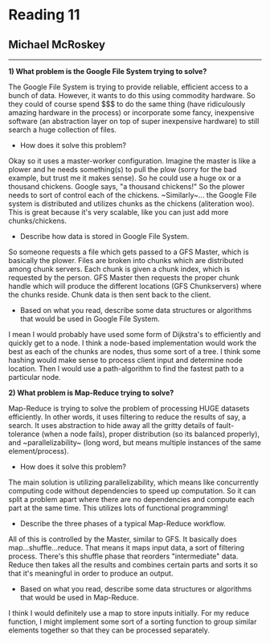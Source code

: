 Reading 11
==========

Michael McRoskey
----------------

---

**1) What problem is the Google File System trying to solve?**

The Google File System is trying to provide reliable, efficient access to a bunch of data. However, it wants to do this using commodity hardware. So they could of course spend $$$ to do the same thing (have ridiculously amazing hardware in the process) or incorporate some fancy, inexpensive software (an abstraction layer on top of super inexpensive hardware) to still search a huge collection of files.

- How does it solve this problem?

Okay so it uses a master-worker configuration. Imagine the master is like a plower and he needs something(s) to pull the plow (sorry for the bad example, but trust me it makes sense). So he could use a huge ox or a thousand chickens. Google says, "a thousand chickens!" So the plower needs to sort of control each of the chickens. ~Similarly~... the Google File system is distributed and utilizes chunks as the chickens (aliteration woo). This is great because it's very scalable, like you can just add more chunks/chickens.

- Describe how data is stored in Google File System.

So someone requests a file which gets passed to a GFS Master, which is basically the plower. Files are broken into chunks which are distributed among chunk servers. Each chunk is given a chunk index, which is requested by the person. GFS Master then requests the proper chunk handle which will produce the different locations (GFS Chunkservers) where the chunks reside. Chunk data is then sent back to the client.

- Based on what you read, describe some data structures or algorithms that would be used in Google File System.

I mean I would probably have used some form of Dijkstra's to efficiently and quickly get to a node. I think a node-based implementation would work the best as each of the chunks are nodes, thus some sort of a tree. I think some hashing would make sense to process client input and determine node location. Then I would use a path-algorithm to find the fastest path to a particular node.

**2) What problem is Map-Reduce trying to solve?**

Map-Reduce is trying to solve the problem of processing HUGE datasets efficiently. In other words, it uses filtering to reduce the results of say, a search. It uses abstraction to hide away all the gritty details of fault-tolerance (when a node fails), proper distribution (so its balanced properly), and ~parallelizability~ (long word, but means multiple instances of the same element/process).

- How does it solve this problem?

The main solution is utilizing parallelizability, which means like concurrently computing code without dependencies to speed up computation. So it can split a problem apart where there are no dependencies and compute each part at the same time. This utilizes lots of functional programming!

- Describe the three phases of a typical Map-Reduce workflow.

All of this is controlled by the Master, similar to GFS. It basically does map...shuffle...reduce. That means it maps input data, a sort of filtering process. There's this shuffle phase that reorders "intermediate" data. Reduce then takes all the results and combines certain parts and sorts it so that it's meaningful in order to produce an output.

- Based on what you read, describe some data structures or algorithms that would be used in Map-Reduce.

I think I would definitely use a map to store inputs initially. For my reduce function, I might implement some sort of a sorting function to group similar elements together so that they can be processed separately.